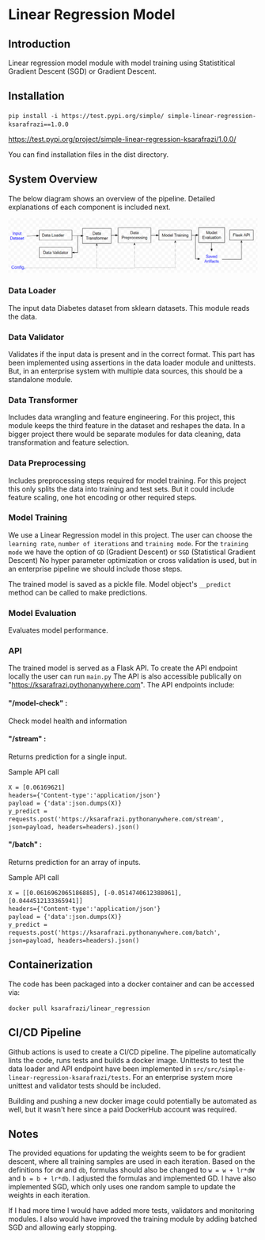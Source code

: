 # Linear Regression Model 

## Introduction

Linear regression model module with model training using Statistitical Gradient Descent (SGD) or Gradient Descent. 

## Installation 

`pip install -i https://test.pypi.org/simple/ simple-linear-regression-ksarafrazi==1.0.0`

https://test.pypi.org/project/simple-linear-regression-ksarafrazi/1.0.0/

You can find installation files in the dist directory.

## System Overview

The below diagram shows an overview of the pipeline. Detailed explanations of each component is included next.

![overview.png](overview.png)

### Data Loader

The input data Diabetes dataset from sklearn datasets. This module reads the data.

### Data Validator

Validates if the input data is present and in the correct format. 
This part has been implemented using assertions in the data loader module and unittests. But, in an enterprise system with multiple data sources, this should be a standalone module.

### Data Transformer

Includes data wrangling and feature engineering. For this project, this module keeps the third feature in the dataset and reshapes the data. In a bigger project there would be separate modules for data cleaning, data transformation and feature selection. 

### Data Preprocessing

Includes preprocessing steps required for model training. For this project this only splits the data into training and test sets. But it could include feature scaling, one hot encoding or other required steps.

### Model Training

We use a Linear Regression model in this project. The user can choose the `learning rate`, `number of iterations` and `training mode`. For the `training mode` we have the option of `GD` (Gradient Descent) or `SGD` (Statistical Gradient Descent)
No hyper parameter optimization or cross validation is used, but in an enterprise pipeline we should include those steps.

The trained model is saved as a pickle file. Model object's `__predict` method can be called to make predictions.

### Model Evaluation

Evaluates model performance.

### API

The trained model is served as a Flask API. To create the API endpoint locally the user can run `main.py`
The API is also accessible publically on "https://ksarafrazi.pythonanywhere.com". The API endpoints include:

#### "/model-check" :
Check model health and information

#### "/stream" :
Returns prediction for a single input.

Sample API call
```
X = [0.06169621]
headers={'Content-type':'application/json'}
payload = {'data':json.dumps(X)}
y_predict = requests.post('https://ksarafrazi.pythonanywhere.com/stream', json=payload, headers=headers).json()
```

#### "/batch" :
Returns prediction for an array of inputs.

Sample API call
```
X = [[0.0616962065186885], [-0.0514740612388061], [0.0444512133365941]]
headers={'Content-type':'application/json'}
payload = {'data':json.dumps(X)}
y_predict = requests.post('https://ksarafrazi.pythonanywhere.com/batch', json=payload, headers=headers).json()
```

## Containerization
The code has been packaged into a docker container and can be accessed via:

```docker pull ksarafrazi/linear_regression```

## CI/CD Pipeline

Github actions is used to create a CI/CD pipeline.
The pipeline automatically lints the code, runs tests and builds a docker image. 
Unittests to test the data loader and API endpoint have been implemented in `src/src/simple-linear-regression-ksarafrazi/tests`. For an enterprise system more unittest and validator tests should be included.

Building and pushing a new docker image could potentially be automated as well, but it wasn't here since a paid DockerHub account was required.

## Notes
The provided equations for updating the weights seem to be for gradient descent, where all training samples are used in each iteration. Based on the definitions for `dW` and `db`, formulas should also be changed to `w = w + lr*dW` and `b = b + lr*db`.
I adjusted the formulas and implemented GD. I have also implemented SGD, which only uses one random sample to update the weights in each iteration.

If I had more time I would have added more tests, validators and monitoring modules. 
I also would have improved the training module by adding batched SGD and allowing early stopping. 